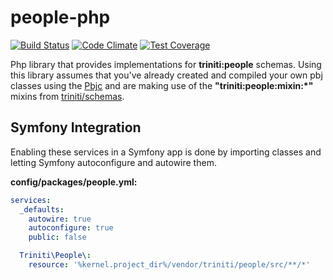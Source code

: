 people-php
==========

[![Build Status](https://api.travis-ci.org/triniti/people-php.svg)](https://travis-ci.org/triniti/people-php)
[![Code Climate](https://codeclimate.com/github/triniti/people-php/badges/gpa.svg)](https://codeclimate.com/github/triniti/people-php)
[![Test Coverage](https://codeclimate.com/github/triniti/people-php/badges/coverage.svg)](https://codeclimate.com/github/triniti/people-php/coverage)

Php library that provides implementations for __triniti:people__ schemas. Using this library assumes that you've already created and compiled your own pbj classes using the [Pbjc](https://github.com/gdbots/pbjc-php) and are making use of the __"triniti:people:mixin:*"__ mixins from [triniti/schemas](https://github.com/triniti/schemas).


## Symfony Integration
Enabling these services in a Symfony app is done by importing classes and letting Symfony autoconfigure and autowire them.

__config/packages/people.yml:__

```yaml
services:
  _defaults:
    autowire: true
    autoconfigure: true
    public: false

  Triniti\People\:
    resource: '%kernel.project_dir%/vendor/triniti/people/src/**/*'

```
